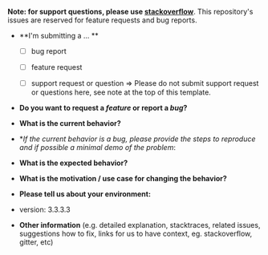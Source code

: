 **Note: for support questions, please use [stackoverflow](https://stackoverflow.com/search?q=ffmpeg+autogen)**. This repository's issues are reserved for feature requests and bug reports.

* **I'm submitting a ... **
  - [ ] bug report
  - [ ] feature request
  - [ ] support request or question => Please do not submit support request or questions here, see note at the top of this template.


* **Do you want to request a *feature* or report a *bug*?**



* **What is the current behavior?**



* **If the current behavior is a bug, please provide the steps to reproduce and if possible a minimal demo of the problem*:



* **What is the expected behavior?**



* **What is the motivation / use case for changing the behavior?**



* **Please tell us about your environment:**

- version: 3.3.3.3

* **Other information** (e.g. detailed explanation, stacktraces, related issues, suggestions how to fix, links for us to have context, eg. stackoverflow, gitter, etc)
